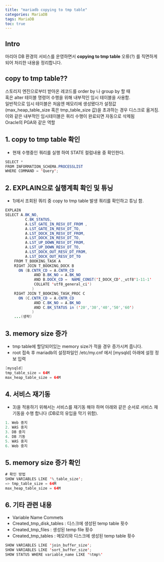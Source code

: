 ```yaml
---
title: "mariadb copying to tmp table"
categories: MariaDB
tags: MariaDB
toc: true
---
```


## Intro
마리아 DB 환경의 서비스를 운영하면서 **copying to tmp table** 오류(?) 를 직면하게 되어 처리한 내용을 정리합니다.


## copy to tmp table??

스토리지 엔진으로부터 받아온 레코드를 order by 나  group by 할 때 <br> 
혹은 alter 테이블 명령어 수행을 위해 내부적인 임시 테이블을 사용함. <br>
일반적으로 임시 테이블은 처음엔 메모리에 생성됐다가 설정값 (max_heap_table_size 혹은 tmp_table_size 값)을 초과하는 경우 디스크로 옮겨짐. <br> 
이와 같은 내부적인 임시테이블은 쿼리 수행이 완료되면 자동으로 삭제됨 <br>
Oracle의 PGA와 같은 역할 <br>


## 1. copy to tmp table 확인
- 현재 수행중인 쿼리를 실행 하여 STATE 컬럼내용 중  확인한다.

```java
SELECT * 
FROM INFORMATION_SCHEMA.PROCESSLIST
WHERE COMMAND = 'Query';
```


## 2. EXPLAIN으로 실행계획 확인 및 튜닝
- 1)에서 조회된 쿼리 중 copy to tmp table 발생 쿼리를 확인하고 튜닝 함.

```java
EXPLAIN
SELECT A.BK_NO, 
		 C.BK_STATUS, 
		 A.LST_GATE_IN_RESV_DT_FROM , 
		 A.LST_GATE_IN_RESV_DT_TO, 
		 A.LST_DOCK_IN_RESV_DT_FROM, 
		 A.LST_DOCK_IN_RESV_DT_TO, 
		 A.LST_UP_DOWN_RESV_DT_FROM, 
		 A.LST_UP_DOWN_RESV_DT_TO, 
		 A.LST_DOCK_OUT_RESV_DT_FROM, 
		 A.LST_DOCK_OUT_RESV_DT_TO
	FROM T_BOOKING_TASK A
	RIGHT JOIN T_BOOKING_DOCK B
      ON (B.CNTR_CD = A.CNTR_CD  
			 AND B.BK_NO = A.BK_NO 
			 AND B.DOCK_CD =  NAME_CONST('I_DOCK_CD',_utf8'1-11-1' 
			 COLLATE 'utf8_general_ci')
			)
	RIGHT JOIN T_BOOKING_TASK_PROC C
      ON (C.CNTR_CD = A.CNTR_CD  
			 AND C.BK_NO = A.BK_NO 
			 AND C.BK_STATUS in ('20','30','40','50','60') 
			)
	...(생략)
```



## 3. memory size 증가
- tmp table에 할당되어있는 memory size가 적을 경우 증가시켜 줍니다.
- root 접속 후 mariadb의 설정파일인 /etc/my.cnf 에서 [mysqld] 아래에 설정 정보 입력 

```java
[mysqld]
tmp_table_size = 64M
max_heap_table_size = 64M
```

## 4. 서비스 재기동
- 3)을 적용하기 위해서는 서비스를 재기동 해야 하며 아래와 같은 순서로 서비스 재기동을 수행 합니다 (DB로의 유입을 막기 위함).

```java
1. Web 중지
2. WAS 중지
3. DB 중지
4. DB 기동
5. WAS 중지
6. Web 중지
```

## 5. memory size 증가 확인

```java
# 확인 방법
SHOW VARIABLES LIKE '%_table_size';
=> tmp_table_size = 64M
max_heap_table_size = 64M 
```

## 6. 기타 관련 내용

- Variable Name	Commets
- Created_tmp_disk_tables : 디스크에 생성된 temp table 횟수
- Created_tmp_files : 생성된 temp file 횟수
- Created_tmp_tables : 메모리와 디스크에 생성된 temp table 횟수

```java
SHOW VARIABLES LIKE 'join_buffer_size';
SHOW VARIABLES LIKE 'sort_buffer_size';
SHOW STATUS WHERE variable_name LIKE '%tmp%'
```